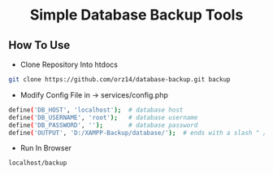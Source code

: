 <h1 align="center">Simple Database Backup Tools</h1>

## How To Use

- Clone Repository Into htdocs

```bash
git clone https://github.com/orz14/database-backup.git backup
```

- Modify Config File in -> services/config.php

```bash
define('DB_HOST', 'localhost');  # database host
define('DB_USERNAME', 'root');   # database username
define('DB_PASSWORD', '');       # database password
define('OUTPUT', 'D:/XAMPP-Backup/database/');  # ends with a slash " / "
```

- Run In Browser

```bash
localhost/backup
```
